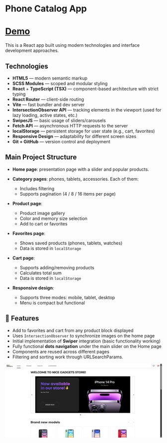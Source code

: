 # Phone Catalog App

# [Demo](https://IOherhi.github.io/react-phones-catalog)

This is a React app built using modern technologies and interface development approaches.

## Technologies

- **HTML5** — modern semantic markup
- **SCSS Modules** — scoped and modular styling
- **React** + **TypeScript (TSX)** — component-based architecture with strict typing
- **React Router** — client-side routing
- **Vite** — fast bundler and dev server
- **IntersectionObserver API** — tracking elements in the viewport (used for lazy loading, active states, etc.)
- **SwiperJS** — basic usage of sliders/carousels
- **Fetch API** — asynchronous HTTP requests to the server
- **localStorage** — persistent storage for user state (e.g., cart, favorites)
- **Responsive Design** — adaptability for different screen sizes
- **Git + GitHub** — version control and deployment

## Main Project Structure

- **Home page**: presentation page with a slider and popular products.
- **Category pages**: phones, tablets, accessories. Each of them:

  - Includes filtering
  - Supports pagination (4 / 8 / 16 items per page)

- **Product page**:

  - Product image gallery
  - Color and memory size selection
  - Add to cart or favorites

- **Favorites page**:

  - Shows saved products (phones, tablets, watches)
  - Data is stored in `localStorage`

- **Cart page**:

  - Supports adding/removing products
  - Calculates total sum
  - Data is stored in `localStorage`

- **Responsive design**:
  - Supports three modes: mobile, tablet, desktop
  - Menu is compact but functional

## 🚀 Features

- Add to favorites and cart from any product block displayed
- Uses `IntersectionObserver` to synchronize images on the home page
- Initial implementation of **Swiper** integration (basic functionality working)
- Fully functional **dots navigation** under the main slider on the Home page
- Components are reused across different pages
- Filtering and sorting work through URLSearchParams.

![alt text](image.png)
